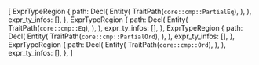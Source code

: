 [
    ExprTypeRegion {
        path: Decl(
            Entity(
                TraitPath(`core::cmp::PartialEq`),
            ),
        ),
        expr_ty_infos: [],
    },
    ExprTypeRegion {
        path: Decl(
            Entity(
                TraitPath(`core::cmp::Eq`),
            ),
        ),
        expr_ty_infos: [],
    },
    ExprTypeRegion {
        path: Decl(
            Entity(
                TraitPath(`core::cmp::PartialOrd`),
            ),
        ),
        expr_ty_infos: [],
    },
    ExprTypeRegion {
        path: Decl(
            Entity(
                TraitPath(`core::cmp::Ord`),
            ),
        ),
        expr_ty_infos: [],
    },
]